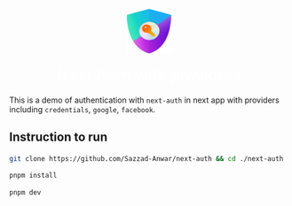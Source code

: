 <center>
<img src="./public/images/logo-sm.png" height="80" width="80">
<h1 style="margin-top:20px;font-weight:500;color:#ffff">Next Auth with providers</h1>
</center>

This is a demo of authentication with `next-auth` in next app with providers including `credentials`, `google`, `facebook`.

## Instruction to run

```sh
git clone https://github.com/Sazzad-Anwar/next-auth && cd ./next-auth
```

```sh
pnpm install
```

```sh
pnpm dev
```
